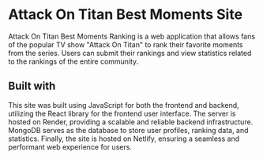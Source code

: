 <h1>Attack On Titan Best Moments Site</h1>

<p>Attack On Titan Best Moments Ranking is a web application that allows fans of the popular TV show "Attack On Titan" to rank their favorite moments from the series. Users can submit their rankings and view statistics related to the rankings of the entire community.</p>

<h2>Built with</h2>

<p>This site was built using JavaScript for both the frontend and backend, utilizing the React library for the frontend user interface. The server is hosted on Render, providing a scalable and reliable backend infrastructure. MongoDB serves as the database to store user profiles, ranking data, and statistics. Finally, the site is hosted on Netlify, ensuring a seamless and performant web experience for users.</p>
